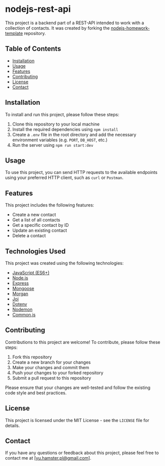 # nodejs-rest-api

This project is a backend part of a REST-API intended to work with a collection of contacts. It was created by forking the [nodejs-homework-template](https://github.com/goitacademy/nodejs-homework-template) repository.

## Table of Contents

- [Installation](#installation)
- [Usage](#usage)
- [Features](#features)
- [Contributing](#contributing)
- [License](#license)
- [Contact](#contact)

## Installation

To install and run this project, please follow these steps:

1. Clone this repository to your local machine
2. Install the required dependencies using `npm install`
3. Create a `.env` file in the root directory and add the necessary environment variables (e.g. `PORT`, `DB_HOST`, etc.)
4. Run the server using `npm run start:dev`

## Usage

To use this project, you can send HTTP requests to the available endpoints using your preferred HTTP client, such as `curl` or `Postman`.

## Features

This project includes the following features:

- Create a new contact
- Get a list of all contacts
- Get a specific contact by ID
- Update an existing contact
- Delete a contact

## Technologies Used

This project was created using the following technologies:

- [JavaScript (ES6+)](https://developer.mozilla.org/en-US/docs/Web/JavaScript)
- [Node.js](https://nodejs.org/)
- [Express](https://expressjs.com/)
- [Mongoose](https://mongoosejs.com/)
- [Morgan](https://github.com/expressjs/morgan)
- [Joi](https://joi.dev/)
- [Dotenv](https://github.com/motdotla/dotenv)
- [Nodemon](https://nodemon.io/)
- [Common.js](https://nodejs.org/docs/latest/api/modules.html)

## Contributing

Contributions to this project are welcome! To contribute, please follow these steps:

1. Fork this repository
2. Create a new branch for your changes
3. Make your changes and commit them
4. Push your changes to your forked repository
5. Submit a pull request to this repository

Please ensure that your changes are well-tested and follow the existing code style and best practices.

## License

This project is licensed under the MIT License - see the `LICENSE` file for details.

## Contact

If you have any questions or feedback about this project, please feel free to contact me at [yu.hamster.pl@gmail.com].
